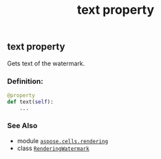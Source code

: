 ﻿---
title: text property
second_title: Aspose.Cells for Python via .NET API References
description: 
type: docs
weight: 120
url: /aspose.cells.rendering/renderingwatermark/text/
is_root: false
---

## text property


Gets text of the watermark.
### Definition:
```python
@property
def text(self):
    ...
```

### See Also
* module [`aspose.cells.rendering`](../../)
* class [`RenderingWatermark`](/cells/python-net/aspose.cells.rendering/renderingwatermark)
